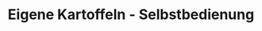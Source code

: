 ---
title: "Eigene Kartoffeln - Selbstbedienung"
url: /markgroeningen/eigene-kartoffeln-selbstbedienung/
shop: Hofladen
---